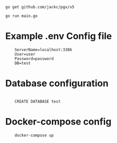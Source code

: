 #

```

go get github.com/jackc/pgx/v5

go run main.go

```

# Example .env Config file

```
    ServerName=localhost:3306
    User=user
    Password=password
    DB=test
```



# Database configuration

```

    CREATE DATABASE test

```


# Docker-compose config
```
    docker-compose up

```
